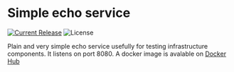 # Simple echo service

[![Current Release](https://badgen.net/github/release/Afrouper/echo-service?icon=github)](https://github.com/Afrouper/echo-service/releases/latest)
![License](https://badgen.net/github/license/Afrouper/echo-service)

Plain and very simple echo service usefully for testing infrastructure  components.
It listens on port 8080. A docker image is avalable on [Docker Hub](https://hub.docker.com/repository/docker/afrouper/echo-service)
